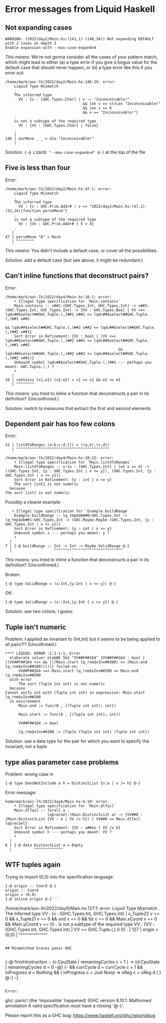 # Error messages from Liquid Haskell

## Not expanding cases

```
WARNING: (2022/day2/Main.hs:(141,1)-(146,34)) Not expanding DEFAULT with 2 cases at depth 3
Enable expansion with --max-case-expand=4
```

*This means*:  We're not gonna consider all the cases of your pattern match,
which might lead to either (a) a type error if you give a bogus value for
the default case that should never happen, or (b) a type error like this
if you error out:

```
/home/mark/aoc-lh/2022/day2/Main.hs:146:19: error:
    Liquid Type Mismatch
    .
    The inferred type
      VV : {v : [GHC.Types.Char] | v ~~ "Inconceivable!"
                                   && len v == strLen "Inconceivable!"
                                   && len v >= 0
                                   && v == "Inconceivable!"}
    .
    is not a subtype of the required type
      VV : {VV : [GHC.Types.Char] | false}
    .
    |
146 | ourMove _ _ = die "Inconceivable!"
    |
```

Solution: `{-@ LIQUID "--max-case-expand=4" @-}` at the top of the file

## Five is less than four

Error:

```
/home/mark/aoc-lh/2022/day2/Main.hs:47:1: error:
    Liquid Type Mismatch
    .
    The inferred type
      VV : {v : GHC.Prim.Addr# | v == "2022/day2/Main.hs:(47,1)-(52,24)|function parseMove"}
    .
    is not a subtype of the required type
      VV : {VV : GHC.Prim.Addr# | 5 < 4}
    .
   |
47 | parseMove "A" = Rock
   | ^^^^^^^^
```

*This means*:  You didn't include a default case, or cover all the
possibilities.

Solution: add a default case (but see above, it might be redundant.)

## Can't inline functions that deconstruct pairs?

Error:

```
/home/mark/aoc-lh/2022/day4/Main.hs:16:1: error:
    • Illegal type specification for `Main.contains`
    Main.contains :: x##1:(GHC.Types.Int, GHC.Types.Int) -> x##2:(GHC.Types.Int, GHC.Types.Int) -> {VV : GHC.Types.Bool | VV <=> lqdc##$select##GHC.Tuple.(,)##1 x##1 <= lqdc##$select##GHC.Tuple.(,)##1 x##2
                                                                                                                                 && lqdc##$select##GHC.Tuple.(,)##2 x##2 <= lqdc##$select##GHC.Tuple.(,)##2 x##1}
    Sort Error in Refinement: {VV : bool | (VV <=> lqdc##$select##GHC.Tuple.(,)##1 x##1 <= lqdc##$select##GHC.Tuple.(,)##1 x##2
                                                   && lqdc##$select##GHC.Tuple.(,)##2 x##2 <= lqdc##$select##GHC.Tuple.(,)##2 x##1)}
    Unbound symbol lqdc##$select##GHC.Tuple.(,)##1 --- perhaps you meant: GHC.Tuple.(,) ?
    • 
   |
16 | contains (s1,e1) (s2,e2) = s1 <= s2 && e2 <= e1
   | ^^^^^^^^
```

*This means*: you tried to inline a function that deconstructs a pair in its definition?  (Unconfirmed.)

Solution: switch to measures that extract the first and second elements


## Dependent pair has too few colons

Error:

```
12 | list4ToRanges (a:b:c:d:[]) = ((a,b),(c,d))
   | ^^^^^^^^^^^^^^^^^^^^^^^^^^^^^^^^^^^^^^^^^^

/home/mark/aoc-lh/2022/day4/Main.hs:10:22: error:
    • Illegal type specification for `Main.list4ToRanges`
    Main.list4ToRanges :: x:{x : [GHC.Types.Int] | len x == 4} -> ((GHC.Types.Int, {y : GHC.Types.Int | x <= y}), (GHC.Types.Int, {y : GHC.Types.Int | x <= y}))
    Sort Error in Refinement: {y : int | x <= y}
    The sort [int] is not numeric
  because
The sort [int] is not numeric
```

Possibly a clearer example:
```
   • Illegal type specification for `Example.buildRange`
    Example.buildRange :: lq_tmp$db##0:GHC.Types.Int -> lq_tmp$db##1:GHC.Types.Int -> (GHC.Maybe.Maybe (GHC.Types.Int, {y : GHC.Types.Int | x <= y}))
    Sort Error in Refinement: {y : int | x <= y}
    Unbound symbol x --- perhaps you meant: y ?
    • 
  |
7 | {-@ buildRange :: Int -> Int -> Maybe ValidRange @-}
  |                   ^^^^^^^^^^^^^^^^^^^^^^^^^^^^^^^
```


*This means*: you tried to inline a function that deconstructs a pair in its definition?  (Unconfirmed.)

Broken
```:
{-@ type ValidRange = (x:Int,{y:Int | x <= y}) @-}
```

OK:
```
{-@ type ValidRange = (x::Int,{y:Int | x <= y}) @-}
```

Solution: use two colons, I guess.

## Tuple isn't numeric

Problem: I applied an invariant to (Int,Int) but it seems to be being applied to all pairs?!?  (Uncofirmed.)

```
**** LIQUID: ERROR :1:1-1:1: Error
  elaborate solver elabBE 562 "VV##F##164" {VV##F##164 : bool | [(VV##F##164 <=> && [((Main.start lq_rnm$xInv##200) <= (Main.end lq_rnm$xInv##200))])]} failed on:
      VV##F##164 <=> Main.start lq_rnm$xInv##200 <= Main.end lq_rnm$xInv##200
  with error
      The sort (Tuple int int) is not numeric
  because
Cannot unify int with (Tuple int int) in expression: Main.start lq_rnm$xInv##200 
  in environment
      Main.end := func(0 , [(Tuple int int); int])

      Main.start := func(0 , [(Tuple int int); int])

      VV##F##164 := bool

      lq_rnm$xInv##200 := (Tuple (Tuple int int) (Tuple int int)) 
```

Solution: use a data type for the pair for which you want to specify the invariant, not a tuple

## type alias parameter case problems

Problem:  wrong case in
```
{-@ type DoesNotInclude a h = DistinctList {v:a | v /= h} @-}
```

Error message:
```
home/mark/aoc-lh/2022/day6/Main.hs:6:10: error:
    • Illegal type specification for `Main.dlTail`
    Main.dlTail :: forall a .
                   lq$recSel:(Main.DistinctList a) -> {VV##0 : (Main.DistinctList {VV : a | VV /= h}) | VV##0 == Main.dlTail lq$recSel}
    Sort Error in Refinement: {VV : a##xo | VV /= h}
    Unbound symbol h --- perhaps you meant: VV ?
    • 
  |
6 | {-@ data DistinctList a = Empty
  |          ^^^^^^^^^^^^^
```

## WTF tuples again

Trying to import (0,0) into the specification language.

```
{-@ origin :: Coord @-}
origin :: Coord
origin = (0,0)
{-@ inline origin @-}```

```
/home/mark/aoc-lh/2022/day9/Main.hs:127:1: error:
    Liquid Type Mismatch
    .
    The inferred type
      VV : {v : (GHC.Types.Int, GHC.Types.Int) | x_Tuple22 v == 0
                                                 && x_Tuple21 v == 0
                                                 && snd v == 0
                                                 && fst v == 0
                                                 && Main.xCoord v == 0
                                                 && Main.yCoord v == 0}
    .
    is not a subtype of the required type
      VV : {VV : (GHC.Types.Int, GHC.Types.Int) | VV == GHC.Tuple.(,) 0 0}
    .
    |
127 | origin = (0,0)
    | ^^^^^^^^^^^^^^

```

## Mismatched braces panic GHC


```
{-@ finishInstruction :: {c:CpuState | remainingCycles c = 1 } ->
    {d:CpuState | remainingCycles d = 0 -@}
{-
&& currCycle d = currCycle c + 1 &&
     inProgress d = Nothing &&
     ( inProgress c = Just Noop => xReg c = xReg d ) }
@-}
-}
```

Error:

```
ghc: panic! (the 'impossible' happened)
  (GHC version 8.10.1:
	Malformed annotation
    A valid specification must have a closing '@-}'.

Please report this as a GHC bug:  https://www.haskell.org/ghc/reportabug
```

